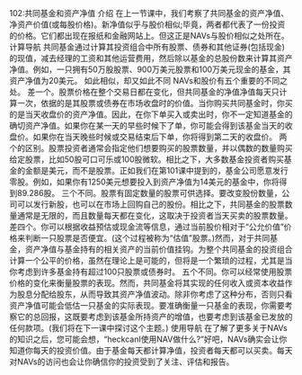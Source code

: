 102:共同基金和资产净值
介绍
在上一节课中，我们考察了共同基金的资产净值、净资产价值(或每股价格)。新净值似乎与股价相似;毕竟，两者都代表了一份投资的价格。它们都出现在报纸和金融网站上。但这正是NAVs与股价相似之处所在。
计算导航
共同基金通过计算其投资组合中所有股票、债券和其他证券(包括现金)的现值，减去经理的工资和其他运营费用，然后除以基金的总股份数来计算其资产净值。例如，一只拥有50万股股票、900万美元股票和100万美元现金的基金，其资产净值为20美元。
如此相似，却又如此不同
NAVs和股价有五个重要的不同之处。
差一个。股票价格在整个交易日都在变化，但共同基金的净值净值每天只计算一次，依据的是其股票或债券在市场收盘时的价值。当你购买共同基金时，你买的是当天收盘价的资产净值。因此，在你下单买入或卖出时，你不一定知道基金的确切资产净值。如果你在某一天的早些时候下了单，你可能会得到该基金当天的收盘价。如果你在当天晚些时候或交易结束后下单，你将得到第二天的收盘价。
两个的区别。股票投资者通常会指定他们想要购买的股票数量，并以偶数的数量购买给定股票，比如50股可口可乐或100股微软。相比之下，大多数基金投资者购买基金的金额是美元，而不是股票。正如我们在第101课中提到的，基金公司愿意发行零股。例如，如果你有1250美元想要投入到资产净值为14美元的基金中，你将得到89.286股。
三个不同。股票有固定数量的股票可供选择。要改变股份数量，公司可以发行新股，也可以在市场上回购自己的股份。相比之下，共同基金的股票数量通常是无限的，而且数量每天都在变化，这取决于投资者当天买卖的股票数量。
差四个。你可以根据收益预估或现金流等信息，通过当前股价相对于“公允价值”价格来判断一只股票是否便宜。(这个过程被称为“估值”股票。)然而，对于共同基金，资产净值与基金持有的相关资产的当前价值挂钩。为整个共同基金的投资组合计算一个公平的价格，虽然在理论上是可能的，但将是一个繁琐的过程，尤其是当你考虑到许多基金持有超过100只股票或债券时。
五个不同。你可以经常使用股票价格的变化来衡量股票的表现。然而，共同基金将其实现的任何收入或资本收益作为股息分配给股东，从而导致其资产净值波动。除非你考虑了这种分布，否则只看资产净值可能会低估一只基金的实际表现。要准确衡量一只基金的表现，你需要考察它的总回报，这既要考虑到该基金所持资产的增值，也要考虑到该基金已发放的任何款项。(我们将在下一课中探讨这个主题。)
使用导航
在了解了更多关于NAVs的知识之后，您可能会想，“heckcanI使用NAV做什么?”好吧，NAVs确实会让你知道你每天的投资价值。由于基金每天都计算净值，投资者每天都可以买卖。每天对NAVs的访问也会让你确信你的投资受到了关注、评估和报告。